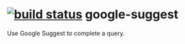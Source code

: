 [![build status](https://secure.travis-ci.org/colinscape/google-suggest.png)](http://travis-ci.org/colinscape/google-suggest)
google-suggest
==============

Use Google Suggest to complete a query.
